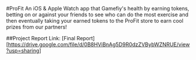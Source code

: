 #ProFit
An iOS & Apple Watch app that Gamefiy's health by earning tokens, betting on or against your friends to see who can do the most exercise and then eventually taking your earned tokens to the ProFit store to earn cool prizes from our partners!

##Project Report Link:
[Final Report][https://drive.google.com/file/d/0B8HViBnAg5D9R0dzZVBybWZNRUE/view?usp=sharing]
